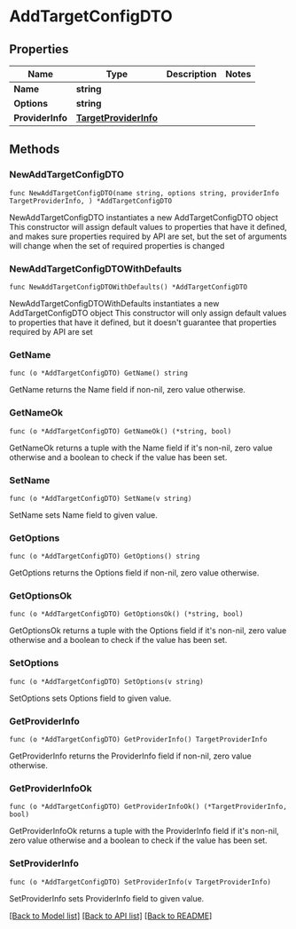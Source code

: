 # AddTargetConfigDTO

## Properties

Name | Type | Description | Notes
------------ | ------------- | ------------- | -------------
**Name** | **string** |  | 
**Options** | **string** |  | 
**ProviderInfo** | [**TargetProviderInfo**](TargetProviderInfo.md) |  | 

## Methods

### NewAddTargetConfigDTO

`func NewAddTargetConfigDTO(name string, options string, providerInfo TargetProviderInfo, ) *AddTargetConfigDTO`

NewAddTargetConfigDTO instantiates a new AddTargetConfigDTO object
This constructor will assign default values to properties that have it defined,
and makes sure properties required by API are set, but the set of arguments
will change when the set of required properties is changed

### NewAddTargetConfigDTOWithDefaults

`func NewAddTargetConfigDTOWithDefaults() *AddTargetConfigDTO`

NewAddTargetConfigDTOWithDefaults instantiates a new AddTargetConfigDTO object
This constructor will only assign default values to properties that have it defined,
but it doesn't guarantee that properties required by API are set

### GetName

`func (o *AddTargetConfigDTO) GetName() string`

GetName returns the Name field if non-nil, zero value otherwise.

### GetNameOk

`func (o *AddTargetConfigDTO) GetNameOk() (*string, bool)`

GetNameOk returns a tuple with the Name field if it's non-nil, zero value otherwise
and a boolean to check if the value has been set.

### SetName

`func (o *AddTargetConfigDTO) SetName(v string)`

SetName sets Name field to given value.


### GetOptions

`func (o *AddTargetConfigDTO) GetOptions() string`

GetOptions returns the Options field if non-nil, zero value otherwise.

### GetOptionsOk

`func (o *AddTargetConfigDTO) GetOptionsOk() (*string, bool)`

GetOptionsOk returns a tuple with the Options field if it's non-nil, zero value otherwise
and a boolean to check if the value has been set.

### SetOptions

`func (o *AddTargetConfigDTO) SetOptions(v string)`

SetOptions sets Options field to given value.


### GetProviderInfo

`func (o *AddTargetConfigDTO) GetProviderInfo() TargetProviderInfo`

GetProviderInfo returns the ProviderInfo field if non-nil, zero value otherwise.

### GetProviderInfoOk

`func (o *AddTargetConfigDTO) GetProviderInfoOk() (*TargetProviderInfo, bool)`

GetProviderInfoOk returns a tuple with the ProviderInfo field if it's non-nil, zero value otherwise
and a boolean to check if the value has been set.

### SetProviderInfo

`func (o *AddTargetConfigDTO) SetProviderInfo(v TargetProviderInfo)`

SetProviderInfo sets ProviderInfo field to given value.



[[Back to Model list]](../README.md#documentation-for-models) [[Back to API list]](../README.md#documentation-for-api-endpoints) [[Back to README]](../README.md)


